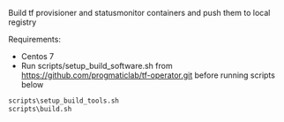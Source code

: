 Build tf provisioner and statusmonitor containers and push them to local registry

Requirements:
- Centos 7
- Run scripts/setup_build_software.sh from https://github.com/progmaticlab/tf-operator.git  before running scripts below

```bash
scripts\setup_build_tools.sh
scripts\build.sh

```
